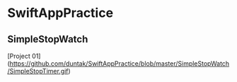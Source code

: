# SwiftAppPractice

## SimpleStopWatch
[Project 01] (https://github.com/duntak/SwiftAppPractice/blob/master/SimpleStopWatch/SimpleStopTimer.gif)

